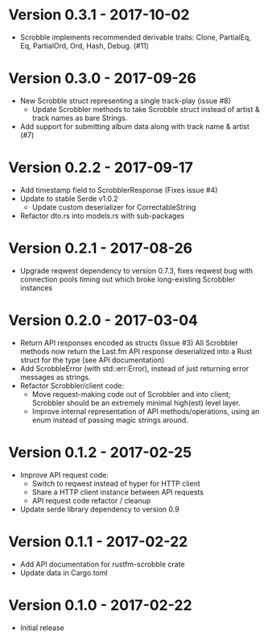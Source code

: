 Version 0.3.1 - 2017-10-02
==========================

 * Scrobble implements recommended derivable traits: Clone, PartialEq, Eq,
   PartialOrd, Ord, Hash, Debug. (#11)


Version 0.3.0 - 2017-09-26
==========================

  * New Scrobble struct representing a single track-play (issue #8)
    * Update Scrobbler methods to take Scrobble struct instead of artist & 
      track names as bare Strings.
  * Add support for submitting album data along with track name & artist (#7)


Version 0.2.2 - 2017-09-17
==========================

  * Add timestamp field to ScrobblerResponse (Fixes issue #4)
  * Update to stable Serde v1.0.2
     * Update custom deserializer for CorrectableString
  * Refactor dto.rs into models.rs with sub-packages


Version 0.2.1 - 2017-08-26
==========================

  * Upgrade reqwest dependency to version 0.7.3, fixes reqwest bug with 
    connection pools timing out which broke long-existing Scrobbler instances


Version 0.2.0 - 2017-03-04
==========================

  * Return API responses encoded as structs (Issue #3)
    All Scrobbler methods now return the Last.fm API response deserialized
    into a Rust struct for the type (see API documentation)
  * Add ScrobbleError (with std::err:Error), instead of just returning
    error messages as strings.
  * Refactor Scrobbler/client code:
    * Move request-making code out of Scrobbler and into client; Scrobbler 
      should be an extremely minimal high(est) level layer.
    * Improve internal representation of API methods/operations, using an enum
      instead of passing magic strings around.


Version 0.1.2 - 2017-02-25
==========================

 * Improve API request code:
   * Switch to reqwest instead of hyper for HTTP client
   * Share a HTTP client instance between API requests
   * API request code refactor / cleanup
 * Update serde library dependency to version 0.9


Version 0.1.1 - 2017-02-22
==========================

 * Add API documentation for rustfm-scrobble crate
 * Update data in Cargo.toml


Version 0.1.0 - 2017-02-22
==========================

* Initial release
